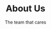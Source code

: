 ---
title: "About Us"
subtitle: "The team that cares"
description: "Mitzu is a team of great data engineers"
draft: false
layout: "about"


# about
about:
  title: "We create the open-source product analytics tool"
  content: "We are the team that helps your company to analyze its data without giving it up to 3rd parties."
  image: "images/about.jpg"


# # founders_quote
# founders_quote:
#   name: "István Mészáros"
#   subtitle: "Founder of Mitzu"
#   image: "images/avatar/02.jpg"
#   content: |- 
#     Open-source has the power to change how companies will analyze their data. We shouldn't rely on businesses that lock you in 
    


# who_we_are
who_we_are:
  title: "Who we are?"
  content: "We are a small five-member team located in Budapest, Hungary. We are a company of skilled data engineers and product enthusiasts who believe that open-source communities will revolutionize the software industry."


# our_mission
our_mission:
  title: "Our mission"
  content: "Our mission is to revolutionize product analytics. We want to offer an alternative to the current vendor-lock-in business culture of product analytics tools like Amplitude, Mixpanel, Heap, etc. 
<br/><br/>
We believe that product analytics should be without compromises. Your company shouldn't give up its data to 3rd party businesses to be able to analyze it.
"


# # fun facts
# fun_facts:
#   enable: true
#   title: "Fun facts about us"
#   fact_item:
#   - icon: "fas fa-fighter-jet"
#     counter: "80"
#     counter_suffix: "%"
#     content: "Spend 80% less time <br> on admin"

#   - icon: "far fa-dot-circle"
#     counter: "40"
#     counter_suffix: "x"
#     content: "Attract 40x more <br> the candidate"

#   - icon: "fas fa-dice"
#     counter: "83"
#     counter_suffix: "%"
#     content: "Reduce recruitment <br> agency spend"

#   - icon: "fas fa-dice-d6"
#     counter: "40"
#     counter_suffix: "%"
#     content: "Make hires 40% <br> faster"


# features_box
features_box:
  enable: true
  features_box_item:
  - icon: "fa-solid fa-shield-heart"
    title: "We care about data security and privacy"
    content: "Moving data to 3rd party tools always brings security risks. We advise companies to bring their tools in-house instead."

  - icon: "fa-solid fa-lock-open"
    title: "We are building a great community"
    content: "Mitzu is open-source, and we want to keep it this way. We believe in the capabilities of open-source community development."
    
  - icon: "fa-solid fa-ear-listen"
    title: "We care about your feedback"
    content: "Your opinion matters to us! Please give us feedback or report bugs. Slack us if you have a feature request!"


# office_culture
office_culture:
  enable: true
  title: "People In Need"
  content: |- 
    Mitzu open-source can be interesting for people who have any of these skills
      - python developer
      - data analyst 
      - data scientist 
      - data engineer
      - web developer 
        
  images:
  # - image: "images/office-culture/03.jpg"
  #   column: "3" # column will be [ 6 or 3 ]
  # - image: "images/office-culture/01.jpg"
  #   column: "6" # column will be [ 6 or 3 ]
  # - image: "images/office-culture/02.jpg"
  #   column: "3" # column will be [ 6 or 3 ]
  # - image: "images/office-culture/07.jpg"
  #   column: "6" # column will be [ 6 or 3 ]
  # - image: "images/office-culture/06.jpg"
  #   column: "3" # column will be [ 6 or 3 ]
  # - image: "images/office-culture/05.jpg"
  #   column: "6" # column will be [ 6 or 3 ]

  join_our_team: 
    title : "Become A Contributor!"
    content : "[Contact us](contact/) to become a contributor to this project. We work remotely without restrictions."
    button:
      enable : true
      label : "Github"
      link : "https://github.com/mitzu-io/mitzu/"
---